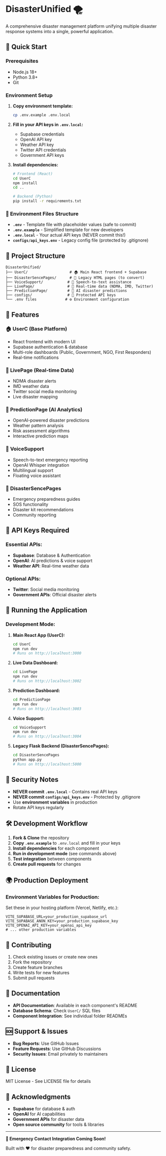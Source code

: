# DisasterUnified 🌪️

A comprehensive disaster management platform unifying multiple disaster response systems into a single, powerful application.

## 🚀 Quick Start

### Prerequisites
- Node.js 18+ 
- Python 3.8+
- Git

### Environment Setup

1. **Copy environment template:**
   ```bash
   cp .env.example .env.local
   ```

2. **Fill in your API keys in `.env.local`:**
   - Supabase credentials
   - OpenAI API key
   - Weather API key
   - Twitter API credentials
   - Government API keys

3. **Install dependencies:**
   ```bash
   # Frontend (React)
   cd UserC
   npm install
   cd ..
   
   # Backend (Python)
   pip install -r requirements.txt
   ```

### 🔧 Environment Files Structure

- **`.env`** - Template file with placeholder values (safe to commit)
- **`.env.example`** - Simplified template for new developers 
- **`.env.local`** - Your actual API keys (NEVER commit this!)
- **`configs/api_keys.env`** - Legacy config file (protected by .gitignore)

## 📁 Project Structure

```
DisasterUnified/
├── UserC/                   # 🏠 Main React frontend + Supabase
├── DisasterSencePages/      # 📄 Legacy HTML pages (to convert)
├── VoiceSupport/           # 🎤 Speech-to-text assistance
├── LivePage/               # 📡 Real-time data (NDMA, IMD, Twitter)
├── PredictionPage/         # 🤖 AI disaster predictions
├── configs/                # 🔐 Protected API keys
└── .env files             # ⚙️ Environment configuration
```

## 🌟 Features

### 🏠 **UserC (Base Platform)**
- React frontend with modern UI
- Supabase authentication & database
- Multi-role dashboards (Public, Government, NGO, First Responders)
- Real-time notifications

### 📡 **LivePage (Real-time Data)**
- NDMA disaster alerts
- IMD weather data
- Twitter social media monitoring
- Live disaster mapping

### 🤖 **PredictionPage (AI Analytics)**
- OpenAI-powered disaster predictions
- Weather pattern analysis
- Risk assessment algorithms
- Interactive prediction maps

### 🎤 **VoiceSupport**
- Speech-to-text emergency reporting
- OpenAI Whisper integration
- Multilingual support
- Floating voice assistant

### 📄 **DisasterSencePages**
- Emergency preparedness guides
- SOS functionality
- Disaster kit recommendations
- Community reporting

## 🔑 API Keys Required

### Essential APIs:
- **Supabase**: Database & Authentication
- **OpenAI**: AI predictions & voice support
- **Weather API**: Real-time weather data

### Optional APIs:
- **Twitter**: Social media monitoring
- **Government APIs**: Official disaster alerts

## 🚀 Running the Application

### Development Mode:

1. **Main React App (UserC):**
   ```bash
   cd UserC
   npm run dev
   # Runs on http://localhost:3000
   ```

2. **Live Data Dashboard:**
   ```bash
   cd LivePage
   npm run dev
   # Runs on http://localhost:3002
   ```

3. **Prediction Dashboard:**
   ```bash
   cd PredictionPage
   npm run dev
   # Runs on http://localhost:3003
   ```

4. **Voice Support:**
   ```bash
   cd VoiceSupport
   npm run dev
   # Runs on http://localhost:3004
   ```

5. **Legacy Flask Backend (DisasterSencePages):**
   ```bash
   cd DisasterSencePages
   python app.py
   # Runs on http://localhost:5000
   ```

## 🔐 Security Notes

- **NEVER commit `.env.local`** - Contains real API keys
- **NEVER commit `configs/api_keys.env`** - Protected by .gitignore
- Use **environment variables** in production
- Rotate API keys regularly

## 🛠️ Development Workflow

1. **Fork & Clone** the repository
2. **Copy `.env.example`** to `.env.local` and fill in your keys
3. **Install dependencies** for each component
4. **Run in development mode** (see commands above)
5. **Test integration** between components
6. **Create pull requests** for changes

## 🌍 Production Deployment

### Environment Variables for Production:
Set these in your hosting platform (Vercel, Netlify, etc.):

```env
VITE_SUPABASE_URL=your_production_supabase_url
VITE_SUPABASE_ANON_KEY=your_production_supabase_key
VITE_OPENAI_API_KEY=your_openai_api_key
# ... other production variables
```

## 🤝 Contributing

1. Check existing issues or create new ones
2. Fork the repository
3. Create feature branches
4. Write tests for new features
5. Submit pull requests

## 📖 Documentation

- **API Documentation**: Available in each component's README
- **Database Schema**: Check `UserC/` SQL files
- **Component Integration**: See individual folder READMEs

## 🆘 Support & Issues

- **Bug Reports**: Use GitHub Issues
- **Feature Requests**: Use GitHub Discussions
- **Security Issues**: Email privately to maintainers

## 📄 License

MIT License - See LICENSE file for details

## 🙏 Acknowledgments

- **Supabase** for database & auth
- **OpenAI** for AI capabilities
- **Government APIs** for disaster data
- **Open source community** for tools & libraries

---

**🚨 Emergency Contact Integration Coming Soon!**

Built with ❤️ for disaster preparedness and community safety.